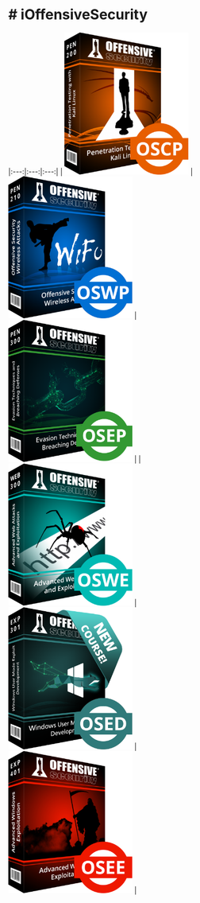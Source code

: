 # # iOffensiveSecurity

|:---:|:---:|:---:|
| <a href="https://github.com/ihsansencan/iOffensiveSecurity/tree/master/01_OSCP_PEN_200"> <img src="01_OSCP_PEN_200/oscp.png" width="250" height="286"></a> | <a href="https://github.com/ihsansencan/iOffensiveSecurity/tree/master/02_OSWP_PEN_210"> <img src="02_OSWP_PEN_210/oswp.png" width="250" height="286"></a> | <a href="https://github.com/ihsansencan/iOffensiveSecurity/tree/master/03_OSEP_PEN_300"> <img src="03_OSEP_PEN_300/osep.png" width="250" height="286"></a> |
| <a href="https://github.com/ihsansencan/iOffensiveSecurity/tree/master/04_OSWE_WEB_300"> <img src="04_OSWE_WEB_300/oswe.png" width="250" height="286"></a> | <a href="https://github.com/ihsansencan/iOffensiveSecurity/tree/master/05_OSED_EXP_301"> <img src="05_OSED_EXP_301/osed.png" width="250" height="286"></a> | <a href="https://github.com/ihsansencan/iOffensiveSecurity/tree/master/06_OSEE_EXP_401"> <img src="06_OSEE_EXP_401/osee.png" width="250" height="286"></a> |
